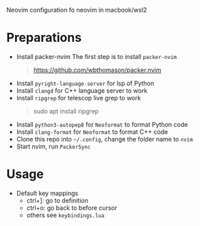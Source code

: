 Neovim configuration fo neovim in macbook/wsl2

# Preparations

- Install packer-nvim
The first step is to install `packer-nvim`
    > https://github.com/wbthomason/packer.nvim 
- Install `pyright-language-server` for lsp of Python
- Install `clangd` for C++ language server to work
- Install `ripgrep` for telescop live grep to work
    > sudo apt install ripgrep
- Install `python3-autopep8` for `Neoformat` to format Python code
- Install `clang-format` for `Neoformat` to format C++ code
- Clone this repo into `~/.config`, change the folder name to `nvim`
- Start nvim, run `PackerSync`

# Usage
- Default key mappings
	- ctrl+]: go to definition
	- ctrl+o: go back to before cursor
    - others see `keybindings.lua`
